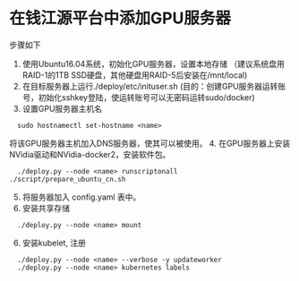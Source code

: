 # 在钱江源平台中添加GPU服务器

步骤如下

1. 使用Ubuntu16.04系统，初始化GPU服务器，设置本地存储
（建议系统盘用RAID-1的1TB SSD硬盘，其他硬盘用RAID-5后安装在/mnt/local)
2. 在目标服务器上运行./deploy/etc/inituser.sh
(目的：创建GPU服务器运转账号，初始化sshkey登陆，使运转账号可以无密码运转sudo/docker)
3. 设置GPU服务器主机名
```
  sudo hostnamectl set-hostname <name>
```
将该GPU服务器主机加入DNS服务器，使其可以被使用。
4. 在GPU服务器上安装NVidia驱动和NVidia-docker2，安装软件包。
```
  ./deploy.py --node <name> runscriptonall ./script/prepare_ubuntu_cn.sh
```
5. 将服务器加入 config.yaml 表中。
6. 安装共享存储
```
  ./deploy.py --node <name> mount
```
6. 安装kubelet, 注册
```
  ./deploy.py --node <name> --verbose -y updateworker
  ./deploy.py --node <name> kubernetes labels
```
